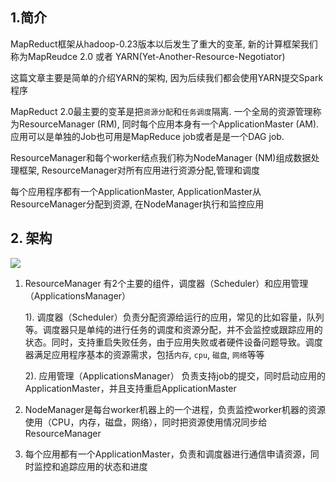 ## 1.简介 
MapReduct框架从hadoop-0.23版本以后发生了重大的变革, 新的计算框架我们称为MapReudce 2.0 或者 YARN(Yet-Another-Resource-Negotiator)

这篇文章主要是简单的介绍YARN的架构, 因为后续我们都会使用YARN提交Spark程序

MapReduct 2.0最主要的变革是把`资源分配`和`任务调度`隔离. 一个全局的资源管理称为ResourceManager (RM), 同时每个应用本身有一个ApplicationMaster (AM). 应用可以是单独的Job也可用是MapReduce job或者是是一个DAG job.

ResourceManager和每个worker结点我们称为NodeManager (NM)组成数据处理框架, ResourceManager对所有应用进行资源分配,管理和调度

每个应用程序都有一个ApplicationMaster, ApplicationMaster从ResourceManager分配到资源, 在NodeManager执行和监控应用

## 2. 架构
![](https://hadoop.apache.org/docs/r2.4.1/hadoop-yarn/hadoop-yarn-site/yarn_architecture.gif)

1. ResourceManager 有2个主要的组件，调度器（Scheduler）和应用管理（ApplicationsManager）

    1). 调度器（Scheduler）负责分配资源给运行的应用，常见的比如容量，队列等。调度器只是单纯的进行任务的调度和资源分配，并不会监控或跟踪应用的状态。同时，支持重启失败任务，由于应用失败或者硬件设备问题导致。调度器满足应用程序基本的资源需求，包括`内存`, `cpu`, `磁盘`, `网络`等等

    2). 应用管理（ApplicationsManager） 负责支持job的提交，同时启动应用的ApplicationMaster，并且支持重启ApplicationMaster
2. NodeManager是每台worker机器上的一个进程，负责监控worker机器的资源使用（CPU，内存，磁盘，网络），同时把资源使用情况同步给ResourceManager 
3. 每个应用都有一个ApplicationMaster，负责和调度器进行通信申请资源，同时监控和追踪应用的状态和进度
